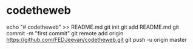 # codetheweb
echo "# codetheweb" >> README.md
git init
git add README.md
git commit -m "first commit"
git remote add origin https://github.com/FEDJeevan/codetheweb.git
git push -u origin master

